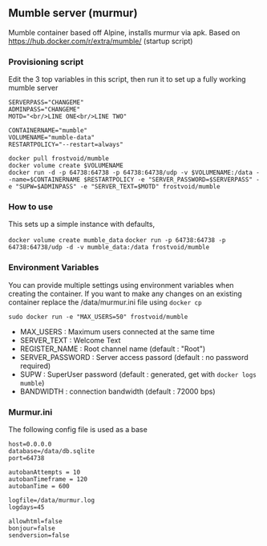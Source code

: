 ## Mumble server (murmur)

Mumble container based off Alpine, installs murmur via apk.
Based on https://hub.docker.com/r/extra/mumble/ (startup script)

### Provisioning script
Edit the 3 top variables in this script, then run it to set up a fully working mumble server

```
SERVERPASS="CHANGEME"
ADMINPASS="CHANGEME"
MOTD="<br/>LINE ONE<br/>LINE TWO"
    
CONTAINERNAME="mumble"
VOLUMENAME="mumble-data"
RESTARTPOLICY="--restart=always"

docker pull frostvoid/mumble
docker volume create $VOLUMENAME
docker run -d -p 64738:64738 -p 64738:64738/udp -v $VOLUMENAME:/data --name=$CONTAINERNAME $RESTARTPOLICY -e "SERVER_PASSWORD=$SERVERPASS" -e "SUPW=$ADMINPASS" -e "SERVER_TEXT=$MOTD" frostvoid/mumble
```

### How to use
This sets up a simple instance with defaults, 

`docker volume create mumble_data`
`docker run -p 64738:64738 -p 64738:64738/udp -d -v mumble_data:/data frostvoid/mumble`


### Environment Variables
You can provide multiple settings using environment variables when creating the container. If you want to make any changes on an existing container replace the /data/murmur.ini file using `docker cp`

`sudo docker run -e "MAX_USERS=50" frostvoid/mumble`

* MAX_USERS : Maximum users connected at the same time
* SERVER_TEXT : Welcome Text
* REGISTER_NAME : Root channel name (default : "Root")
* SERVER_PASSWORD : Server access passord (default : no password required)
* SUPW : SuperUser password  (default : generated, get with `docker logs mumble`)
* BANDWIDTH : connection bandwidth (default : 72000 bps)

### Murmur.ini
The following config file is used as a base

```
host=0.0.0.0
database=/data/db.sqlite
port=64738

autobanAttempts = 10
autobanTimeframe = 120
autobanTime = 600

logfile=/data/murmur.log
logdays=45

allowhtml=false
bonjour=false
sendversion=false
```
